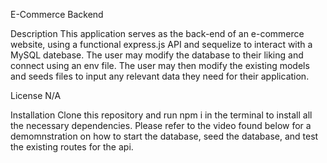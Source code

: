 E-Commerce Backend

Description
This application serves as the back-end of an e-commerce website, using a functional express.js API and sequelize to interact with a MySQL datebase. The user may modify the database to their liking and connect using an env file. The user may then modify the existing models and seeds files to input any relevant data they need for their application.

License
N/A

Installation
Clone this repository and run npm i in the terminal to install all the necessary dependencies. Please refer to the video found below for a demomnstration on how to start the database, seed the database, and test the existing routes for the api.